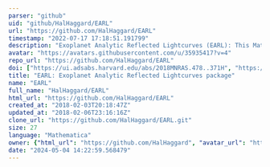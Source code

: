 ```yaml
---
parser: "github"
uid: "github/HalHaggard/EARL"
url: "https://github.com/HalHaggard/EARL"
timestamp: "2022-07-17 17:18:51.191799"
description: "Exoplanet Analytic Reflected Lightcurves (EARL): This Mathematica code allows you to compute the analytic form of a reflected lightcurve given a spherical harmonic decomposition of the planet albedo map and the viewing and orbital geometries. The theoretical foundation for this code is laid out in the paper Analytic Reflected Lightcurves for Exoplanets by Hal M. Haggard and Nicolas B. Cowan, which can be found the arXiv."
avatar: "https://avatars.githubusercontent.com/u/35935417?v=4"
repo_url: "https://github.com/HalHaggard/EARL"
doi: ["https://ui.adsabs.harvard.edu/abs/2018MNRAS.478..371H", "https://ui.adsabs.harvard.edu/abs/2018ascl.soft05004H/abstract"]
title: "EARL: Exoplanet Analytic Reflected Lightcurves package"
name: "EARL"
full_name: "HalHaggard/EARL"
html_url: "https://github.com/HalHaggard/EARL"
created_at: "2018-02-03T20:18:47Z"
updated_at: "2018-02-06T23:16:16Z"
clone_url: "https://github.com/HalHaggard/EARL.git"
size: 27
language: "Mathematica"
owner: {"html_url": "https://github.com/HalHaggard", "avatar_url": "https://avatars.githubusercontent.com/u/35935417?v=4", "login": "HalHaggard", "type": "User"}
date: "2024-05-04 14:22:59.568479"
---
```

